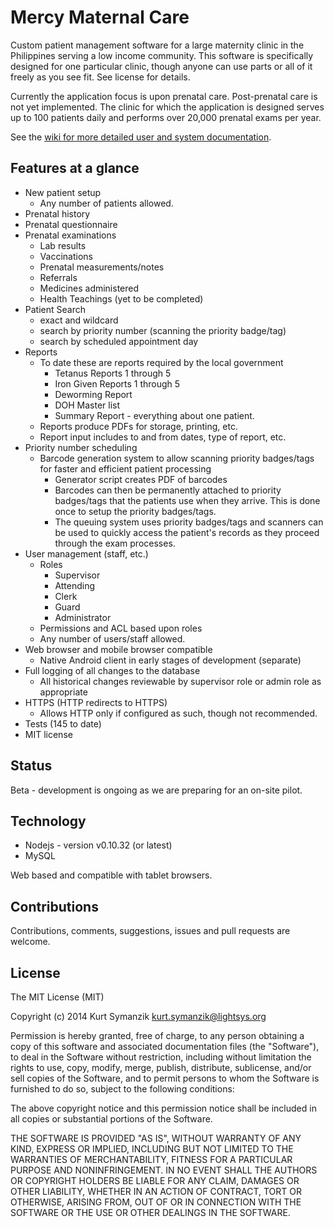 # Mercy Maternal Care

Custom patient management software for a large maternity clinic in the
Philippines serving a low income community. This software is specifically
designed for one particular clinic, though anyone can use parts or all of it
freely as you see fit. See license for details.

Currently the application focus is upon prenatal care. Post-prenatal care is
not yet implemented. The clinic for which the application is designed serves
up to 100 patients daily and performs over 20,000 prenatal exams per year.

See the [wiki for more detailed user and system documentation](../../wiki).

## Features at a glance

- New patient setup
  - Any number of patients allowed.
- Prenatal history
- Prenatal questionnaire
- Prenatal examinations
  - Lab results
  - Vaccinations
  - Prenatal measurements/notes
  - Referrals
  - Medicines administered
  - Health Teachings (yet to be completed)
- Patient Search
  - exact and wildcard
  - search by priority number (scanning the priority badge/tag)
  - search by scheduled appointment day
- Reports
  - To date these are reports required by the local government
    - Tetanus Reports 1 through 5
    - Iron Given Reports 1 through 5
    - Deworming Report
    - DOH Master list
    - Summary Report - everything about one patient.
  - Reports produce PDFs for storage, printing, etc.
  - Report input includes to and from dates, type of report, etc.
- Priority number scheduling
  - Barcode generation system to allow scanning priority badges/tags for
    faster and efficient patient processing
    - Generator script creates PDF of barcodes
    - Barcodes can then be permanently attached to priority badges/tags that the patients
      use when they arrive. This is done once to setup the priority
      badges/tags.
    - The queuing system uses priority badges/tags and scanners can be used to
      quickly access the patient's records as they proceed through the exam
      processes.
- User management (staff, etc.)
  - Roles
     - Supervisor
     - Attending
     - Clerk
     - Guard
     - Administrator
  - Permissions and ACL based upon roles
  - Any number of users/staff allowed.
- Web browser and mobile browser compatible
  - Native Android client in early stages of development (separate)
- Full logging of all changes to the database
  - All historical changes reviewable by supervisor role or admin role as
    appropriate
- HTTPS (HTTP redirects to HTTPS)
  - Allows HTTP only if configured as such, though not recommended.
- Tests (145 to date)
- MIT license

## Status

Beta - development is ongoing as we are preparing for an on-site pilot.

## Technology

- Nodejs - version v0.10.32 (or latest)
- MySQL

Web based and compatible with tablet browsers.

## Contributions

Contributions, comments, suggestions, issues and pull requests are welcome.

## License

The MIT License (MIT)

Copyright (c) 2014 Kurt Symanzik <kurt.symanzik@lightsys.org>

Permission is hereby granted, free of charge, to any person obtaining a copy
of this software and associated documentation files (the "Software"), to deal
in the Software without restriction, including without limitation the rights
to use, copy, modify, merge, publish, distribute, sublicense, and/or sell
copies of the Software, and to permit persons to whom the Software is
furnished to do so, subject to the following conditions:

The above copyright notice and this permission notice shall be included in
all copies or substantial portions of the Software.

THE SOFTWARE IS PROVIDED "AS IS", WITHOUT WARRANTY OF ANY KIND, EXPRESS OR
IMPLIED, INCLUDING BUT NOT LIMITED TO THE WARRANTIES OF MERCHANTABILITY,
FITNESS FOR A PARTICULAR PURPOSE AND NONINFRINGEMENT. IN NO EVENT SHALL THE
AUTHORS OR COPYRIGHT HOLDERS BE LIABLE FOR ANY CLAIM, DAMAGES OR OTHER
LIABILITY, WHETHER IN AN ACTION OF CONTRACT, TORT OR OTHERWISE, ARISING FROM,
OUT OF OR IN CONNECTION WITH THE SOFTWARE OR THE USE OR OTHER DEALINGS IN
THE SOFTWARE.

